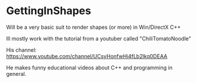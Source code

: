 # GettingInShapes
Will be a very basic suit to render shapes (or more) in Win/DirectX C++

Ill mostly work with the tutorial from a youtuber called "ChiliTomatoNoodle"

His channel: https://www.youtube.com/channel/UCsyHonfwHi4fLb2lkq0DEAA

He makes funny educational videos about C++ and programming in general.
